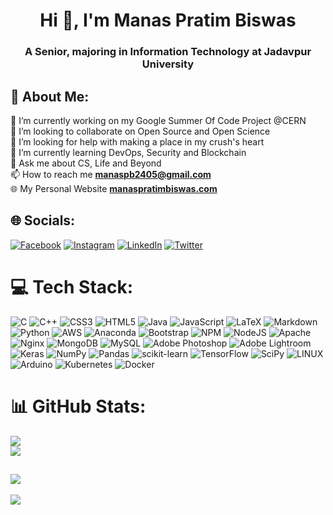 <h1 align="center">Hi 👋, I'm Manas Pratim Biswas</h1>
<h3 align="center">A Senior, majoring in Information Technology at Jadavpur University</h3>

## 💫 About Me:
🔭 I’m currently working on my Google Summer Of Code Project @CERN<br>
👯 I’m looking to collaborate on Open Source and Open Science<br>
🤝 I’m looking for help with making a place in my crush's heart<br>
🌱 I’m currently learning DevOps, Security and Blockchain<br>
💬 Ask me about CS, Life and Beyond<br>
📫 How to reach me **manaspb2405@gmail.com**<br>
🌐️ My Personal Website  **[manaspratimbiswas.com](https://manaspratimbiswas.com/)**<br>


## 🌐 Socials:
[![Facebook](https://img.shields.io/badge/Facebook-%231877F2.svg?logo=Facebook&logoColor=white)](https://facebook.com/manaspratim.biswas) [![Instagram](https://img.shields.io/badge/Instagram-%23E4405F.svg?logo=Instagram&logoColor=white)](https://instagram.com/this.munu) [![LinkedIn](https://img.shields.io/badge/LinkedIn-%230077B5.svg?logo=linkedin&logoColor=white)](https://linkedin.com/in/manas-pratim-biswas) [![Twitter](https://img.shields.io/badge/Twitter-%231DA1F2.svg?logo=Twitter&logoColor=white)](https://twitter.com/sanam2405) 

# 💻 Tech Stack:
![C](https://img.shields.io/badge/c-%2300599C.svg?style=for-the-badge&logo=c&logoColor=white) ![C++](https://img.shields.io/badge/c++-%2300599C.svg?style=for-the-badge&logo=c%2B%2B&logoColor=white) ![CSS3](https://img.shields.io/badge/css3-%231572B6.svg?style=for-the-badge&logo=css3&logoColor=white) ![HTML5](https://img.shields.io/badge/html5-%23E34F26.svg?style=for-the-badge&logo=html5&logoColor=white) ![Java](https://img.shields.io/badge/java-%23ED8B00.svg?style=for-the-badge&logo=java&logoColor=white) ![JavaScript](https://img.shields.io/badge/javascript-%23323330.svg?style=for-the-badge&logo=javascript&logoColor=%23F7DF1E) ![LaTeX](https://img.shields.io/badge/latex-%23008080.svg?style=for-the-badge&logo=latex&logoColor=white) ![Markdown](https://img.shields.io/badge/markdown-%23000000.svg?style=for-the-badge&logo=markdown&logoColor=white) ![Python](https://img.shields.io/badge/python-3670A0?style=for-the-badge&logo=python&logoColor=ffdd54) ![AWS](https://img.shields.io/badge/AWS-%23FF9900.svg?style=for-the-badge&logo=amazon-aws&logoColor=white) ![Anaconda](https://img.shields.io/badge/Anaconda-%2344A833.svg?style=for-the-badge&logo=anaconda&logoColor=white) ![Bootstrap](https://img.shields.io/badge/bootstrap-%23563D7C.svg?style=for-the-badge&logo=bootstrap&logoColor=white) ![NPM](https://img.shields.io/badge/NPM-%23000000.svg?style=for-the-badge&logo=npm&logoColor=white) ![NodeJS](https://img.shields.io/badge/node.js-6DA55F?style=for-the-badge&logo=node.js&logoColor=white) ![Apache](https://img.shields.io/badge/apache-%23D42029.svg?style=for-the-badge&logo=apache&logoColor=white) ![Nginx](https://img.shields.io/badge/nginx-%23009639.svg?style=for-the-badge&logo=nginx&logoColor=white) ![MongoDB](https://img.shields.io/badge/MongoDB-%234ea94b.svg?style=for-the-badge&logo=mongodb&logoColor=white) ![MySQL](https://img.shields.io/badge/mysql-%2300f.svg?style=for-the-badge&logo=mysql&logoColor=white) ![Adobe Photoshop](https://img.shields.io/badge/adobephotoshop-%2331A8FF.svg?style=for-the-badge&logo=adobephotoshop&logoColor=white) ![Adobe Lightroom](https://img.shields.io/badge/Adobe%20Lightroom-31A8FF.svg?style=for-the-badge&logo=Adobe%20Lightroom&logoColor=white) ![Keras](https://img.shields.io/badge/Keras-%23D00000.svg?style=for-the-badge&logo=Keras&logoColor=white) ![NumPy](https://img.shields.io/badge/numpy-%23013243.svg?style=for-the-badge&logo=numpy&logoColor=white) ![Pandas](https://img.shields.io/badge/pandas-%23150458.svg?style=for-the-badge&logo=pandas&logoColor=white) ![scikit-learn](https://img.shields.io/badge/scikit--learn-%23F7931E.svg?style=for-the-badge&logo=scikit-learn&logoColor=white) ![TensorFlow](https://img.shields.io/badge/TensorFlow-%23FF6F00.svg?style=for-the-badge&logo=TensorFlow&logoColor=white) ![SciPy](https://img.shields.io/badge/SciPy-%230C55A5.svg?style=for-the-badge&logo=scipy&logoColor=%white) ![LINUX](https://img.shields.io/badge/Linux-FCC624?style=for-the-badge&logo=linux&logoColor=black) ![Arduino](https://img.shields.io/badge/-Arduino-00979D?style=for-the-badge&logo=Arduino&logoColor=white) ![Kubernetes](https://img.shields.io/badge/kubernetes-%23326ce5.svg?style=for-the-badge&logo=kubernetes&logoColor=white) ![Docker](https://img.shields.io/badge/docker-%230db7ed.svg?style=for-the-badge&logo=docker&logoColor=white)
# 📊 GitHub Stats:
![](https://github-readme-stats.vercel.app/api?username=sanam2405&theme=default&hide_border=false&include_all_commits=true&count_private=true)<br/>
![](https://github-readme-streak-stats.herokuapp.com/?user=sanam2405&theme=default&hide_border=false)<br/>
<!-- ![](https://github-readme-stats.vercel.app/api/top-langs/?username=sanam2405&theme=default&hide_border=false&include_all_commits=true&count_private=true&layout=compact) -->
![](https://github-readme-stats.vercel.app/api/top-langs/?username=sanam2405&theme=default&hide_border=false&include_all_commits=true&count_private=true&layout=compact&hide=HTML,CSS,SCSS,JupyterNotebook)
---
[![](https://visitcount.itsvg.in/api?id=sanam2405&icon=0&color=12)](https://visitcount.itsvg.in)

<!-- Proudly created with GPRM ( https://gprm.itsvg.in ) -->

